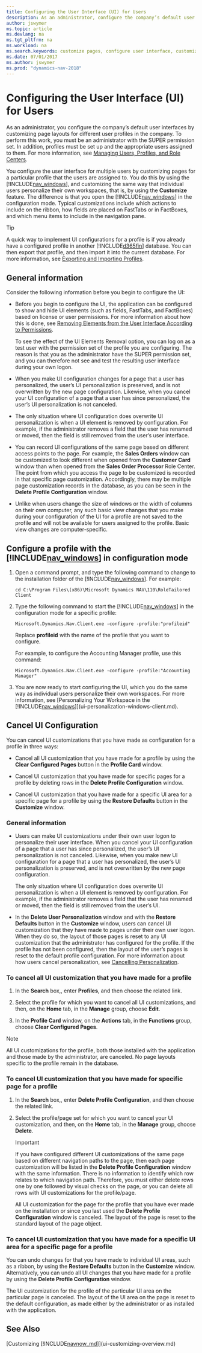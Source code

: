 ```yaml
---
title: Configuring the User Interface (UI) for Users
description: As an administrator, configure the company’s default user interfaces by customizing page layouts for different user profiles in the company.
author: jswymer
ms.topic: article
ms.devlang: na
ms.tgt_pltfrm: na
ms.workload: na
ms.search.keywords: customize pages, configure user interface, customize UI 
ms.date: 07/01/2017
ms.author: jswymer
ms.prod: "dynamics-nav-2018"
---
```

# Configuring the User Interface (UI) for Users
As an administrator, you configure the company’s default user interfaces by customizing page layouts for different user profiles in the company. To perform this work, you must be an administrator with the SUPER permission set. In addition, profiles must be set up and the appropriate users assigned to them. For more information, see [Managing Users, Profiles, and Role Centers](admin-users-profiles-roles.md).  
  
You configure the user interface for multiple users by customizing pages for a particular profile that the users are assigned to. You do this by using the [!INCLUDE[nav_windows](includes/nav_windows_md.md)], and customizing the same way that individual users personalize their own workspaces, that is, by using the **Customize** feature. The difference is that you open the [!INCLUDE[nav_windows](includes/nav_windows_md.md)] in the configuration mode. Typical customizations include which actions to include on the ribbon, how fields are placed on FastTabs or in FactBoxes, and which menu items to include in the navigation pane. 

> [!TIP]  
>  A quick way to implement UI configurations for a profile is if you already have a configured profile in another [!INCLUDE[d365fin](includes/d365fin_md.md)] database. You can then export that profile, and then import it into the current database. For more information, see [Exporting and Importing Profiles](admin-profiles.md#ExportImportProfile).  
  
## General information
Consider the following information before you begin to configure the UI:
-   Before you begin to configure the UI, the application can be configured to show and hide UI elements (such as fields, FastTabs, and FactBoxes) based on license or user permissions. For more information about how this is done, see [Removing Elements from the User Interface According to Permissions](https://msdn.microsoft.com/en-us/dynamics-nav/removing-elements-from-the-user-interface-according-to-permissions).

    To see the effect of the UI Elements Removal option, you can log on as a test user with the permission set of the profile you are configuring. The reason is that you as the administrator have the SUPER permission set, and you can therefore not see and test the resulting user interface during your own logon.    
-   When you make UI configuration changes for a page that a user has personalized, the user’s UI personalization is preserved, and is not overwritten by the new page configuration. Likewise, when you cancel your UI configuration of a page that a user has since personalized, the user’s UI personalization is not canceled.
-   The only situation where UI configuration does overwrite UI personalization is when a UI element is removed by configuration. For example, if the administrator removes a field that the user has renamed or moved, then the field is still removed from the user’s user interface.
-   You can record UI configurations of the same page based on different access points to the page. For example, the **Sales Orders** window can be customized to look different when opened from the **Customer Card** window than when opened from the **Sales Order Processor** Role Center. The point from which you access the page to be customized is recorded in that specific page customization. Accordingly, there may be multiple page customization records in the database, as you can be seen in the **Delete Profile Configuration** window.  
-   Unlike when users change the size of windows or the width of columns on their own computer, any such basic view changes that you make during your configuration of the UI for a profile are not saved to the profile and will not be available for users assigned to the profile. Basic view changes are computer-specific.   

## Configure a profile with the [!INCLUDE[nav_windows](includes/nav_windows_md.md)] in configuration mode
1.  Open a command prompt, and type the following command to change to the installation folder of the [!INCLUDE[nav_windows](includes/nav_windows_md.md)]. For example:  
  
    ```  
    cd C:\Program Files\(x86)\Microsoft Dynamics NAV\110\RoleTailored Client  
    ```  
  
2.  Type the following command to start the [!INCLUDE[nav_windows](includes/nav_windows_md.md)] in the configuration mode for a specific profile:  
  
    ```  
    Microsoft.Dynamics.Nav.Client.exe -configure -profile:"profileid"  
    ```  
  
     Replace **profileid** with the name of the profile that you want to configure.  
  
     For example, to configure the Accounting Manager profile, use this command:  
  
    ```  
    Microsoft.Dynamics.Nav.Client.exe -configure -profile:"Accounting Manager"  
    ``` 

3. You are now ready to start configuring the UI, which you do the same way as individual users personalize their own workspaces. For more information, see [Personalizing Your Workspace in the [!INCLUDE[nav_windows](includes/nav_windows_md.md)]](ui-personalization-windows-client.md). 

## Cancel UI Configuration
You can cancel UI customizations that you have made as configuration for a profile in three ways:  
  
-   Cancel all UI customization that you have made for a profile by using the **Clear Configured Pages** button in the **Profile Card** window.  
  
-   Cancel UI customization that you have made for specific pages for a profile by deleting rows in the **Delete Profile Configuration** window.  
  
-   Cancel UI customization that you have made for a specific UI area for a specific page for a profile by using the **Restore Defaults** button in the **Customize** window.  
  
### General information  
-   Users can make UI customizations under their own user logon to personalize their user interface. When you cancel your UI configuration of a page that a user has since personalized, the user’s UI personalization is not canceled. Likewise, when you make new UI configuration for a page that a user has personalized, the user’s UI personalization is preserved, and is not overwritten by the new page configuration.  

    The only situation where UI configuration does overwrite UI personalization is when a UI element is removed by configuration. For example, if the administrator removes a field that the user has renamed or moved, then the field is still removed from the user’s UI.  
  
-   In the **Delete User Personalization** window and with the **Restore Defaults** button in the **Customize** window, users can cancel UI customization that they have made to pages under their own user logon. When they do so, the layout of those pages is reset to any UI customization that the administrator has configured for the profile. If the profile has not been configured, then the layout of the user’s pages is reset to the default profile configuration. For more information about how users cancel personalization, see [Cancelling Personalization](ui-personalization-windows-client.md#CancelPersonalization).
  
### To cancel all UI customization that you have made for a profile  
  
1.  In the **Search** box,, enter **Profiles**, and then choose the related link.  
  
2.  Select the profile for which you want to cancel all UI customizations, and then, on the **Home** tab, in the **Manage** group, choose **Edit**.  
  
3.  In the **Profile Card** window, on the **Actions** tab, in the **Functions** group, choose **Clear Configured Pages**.  
  
> [!NOTE]  
>  All UI customizations for the profile, both those installed with the application and those made by the administrator, are canceled. No page layouts specific to the profile remain in the database.  
  
### To cancel UI customization that you have made for specific page for a profile  
  
1.  In the **Search** box,, enter **Delete Profile Configuration**, and then choose the related link.  
  
2.  Select the profile/page set for which you want to cancel your UI customization, and then, on the **Home** tab, in the **Manage** group, choose **Delete**.  
  
    > [!IMPORTANT]  
    >  If you have configured different UI customizations of the same page based on different navigation paths to the page, then each page customization will be listed in the **Delete Profile Configuration** window with the same information. There is no information to identify which row relates to which navigation path. Therefore, you must either delete rows one by one followed by visual checks on the page, or you can delete all rows with UI customizations for the profile/page.
    >    
    >  All UI customization for the page for the profile that you have ever made on the installation or since you last used the **Delete Profile Configuration** window is canceled. The layout of the page is reset to the standard layout of the page object.  
  
### To cancel UI customization that you have made for a specific UI area for a specific page for a profile  
  
You can undo changes for that you have made to individual UI areas, such as a ribbon, by using the **Restore Defaults** button in the **Customize** window. Alternatively, you can undo all UI changes that you have made for a profile by using the **Delete Profile Configuration** window.  
  
The UI customization for the profile of the particular UI area on the particular page is canceled. The layout of the UI area on the page is reset to the default configuration, as made either by the administrator or as installed with the application.  
  
## See Also  
[Customizing [!INCLUDE[navnow_md](includes/navnow_md.md)]](ui-customizing-overview.md)   